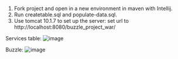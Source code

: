 1. Fork project and open in a new environment in maven with Intellij.
2. Run createtable.sql and populate-data.sql.
3. Use tomcat 10.1.7 to set up the server: set url to http://localhost:8080/buzzle_project_war/

Services table:
![image](https://github.com/JeremyCanDoIt/Buzzle/assets/105999258/5b7a5a77-d3c8-4c0f-b68d-56bc28264b7f)


Buzzle: 
![image](https://github.com/JeremyCanDoIt/Buzzle/assets/105999258/a1504aa7-b8ed-4e72-a829-4a3d72a4592b)

